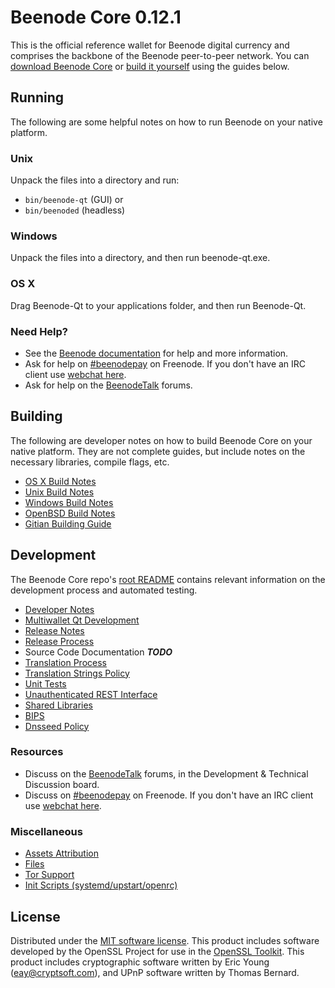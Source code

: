 Beenode Core 0.12.1
=====================

This is the official reference wallet for Beenode digital currency and comprises the backbone of the Beenode peer-to-peer network. You can [download Beenode Core](https://www.beenode.org/downloads/) or [build it yourself](#building) using the guides below.

Running
---------------------
The following are some helpful notes on how to run Beenode on your native platform.

### Unix

Unpack the files into a directory and run:

- `bin/beenode-qt` (GUI) or
- `bin/beenoded` (headless)

### Windows

Unpack the files into a directory, and then run beenode-qt.exe.

### OS X

Drag Beenode-Qt to your applications folder, and then run Beenode-Qt.

### Need Help?

* See the [Beenode documentation](https://beenodepay.atlassian.net/wiki/display/DOC)
for help and more information.
* Ask for help on [#beenodepay](http://webchat.freenode.net?channels=beenodepay) on Freenode. If you don't have an IRC client use [webchat here](http://webchat.freenode.net?channels=beenodepay).
* Ask for help on the [BeenodeTalk](https://beenodetalk.org/) forums.

Building
---------------------
The following are developer notes on how to build Beenode Core on your native platform. They are not complete guides, but include notes on the necessary libraries, compile flags, etc.

- [OS X Build Notes](build-osx.md)
- [Unix Build Notes](build-unix.md)
- [Windows Build Notes](build-windows.md)
- [OpenBSD Build Notes](build-openbsd.md)
- [Gitian Building Guide](gitian-building.md)

Development
---------------------
The Beenode Core repo's [root README](/README.md) contains relevant information on the development process and automated testing.

- [Developer Notes](developer-notes.md)
- [Multiwallet Qt Development](multiwallet-qt.md)
- [Release Notes](release-notes.md)
- [Release Process](release-process.md)
- Source Code Documentation ***TODO***
- [Translation Process](translation_process.md)
- [Translation Strings Policy](translation_strings_policy.md)
- [Unit Tests](unit-tests.md)
- [Unauthenticated REST Interface](REST-interface.md)
- [Shared Libraries](shared-libraries.md)
- [BIPS](bips.md)
- [Dnsseed Policy](dnsseed-policy.md)

### Resources
* Discuss on the [BeenodeTalk](https://beenodetalk.org/) forums, in the Development & Technical Discussion board.
* Discuss on [#beenodepay](http://webchat.freenode.net/?channels=beenodepay) on Freenode. If you don't have an IRC client use [webchat here](http://webchat.freenode.net/?channels=beenodepay).

### Miscellaneous
- [Assets Attribution](assets-attribution.md)
- [Files](files.md)
- [Tor Support](tor.md)
- [Init Scripts (systemd/upstart/openrc)](init.md)

License
---------------------
Distributed under the [MIT software license](http://www.opensource.org/licenses/mit-license.php).
This product includes software developed by the OpenSSL Project for use in the [OpenSSL Toolkit](https://www.openssl.org/). This product includes
cryptographic software written by Eric Young ([eay@cryptsoft.com](mailto:eay@cryptsoft.com)), and UPnP software written by Thomas Bernard.
